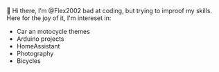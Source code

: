 👋 Hi there, 
I’m @Flex2002 bad at coding, but trying to improof my skills.
Here for the joy of it, I'm intereset in:
  * Car an motocycle themes
  * Arduino projects
  * HomeAssistant
  * Photography
  * Bicycles
